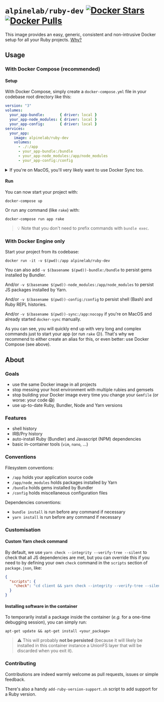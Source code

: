 # `alpinelab/ruby-dev` [![Docker Stars](https://img.shields.io/docker/stars/alpinelab/ruby-dev.svg?style=flat-square)](https://hub.docker.com/r/alpinelab/ruby-dev/) [![Docker Pulls](https://img.shields.io/docker/pulls/alpinelab/ruby-dev.svg?style=flat-square)](https://hub.docker.com/r/alpinelab/ruby-dev/)

This image provides an easy, generic, consistent and non-intrusive Docker setup for all your Ruby projects. [Why?](#about)

## Usage

### With Docker Compose (recommended)

#### Setup

With Docker Compose, simply create a `docker-compose.yml` file in your codebase root directory like this:

```yaml
version: "3"
volumes:
  your_app-bundle:       { driver: local }
  your_app-node_modules: { driver: local }
  your_app-config:       { driver: local }
services:
  your_app:
    image: alpinelab/ruby-dev
    volumes:
      - ./:/app
      - your_app-bundle:/bundle
      - your_app-node_modules:/app/node_modules
      - your_app-config:/config
```

<details>

  <summary>If you're on MacOS, you'll very likely want to use Docker Sync too.</summary>

  > ⚠️ Use your **actual** application name suffixed with `-sync` instead of `your_app-sync` to prevent conflicts between your projects.

  0. install it with `gem install docker-sync`

  1. add a `docker-sync.yml` file:

      ```yaml
      version: "2"
      syncs:
        your_app-sync:
          src: ./
          sync_excludes: [log, tmp, .git, .bundle, .idea, node_modules]
      ```

  2. add the sync container as external container in `docker-compose.yml`:

      ```yaml
      volumes:
        your_app-sync: { external: true }
      ```

  3. use it by replacing `- ./:/app` with `- your_app-sync:/app:nocopy` in `docker-compose.yml`

  4. start the sync with `docker-sync start`

</details>

#### Run

You can now start your project with:

```shell
docker-compose up
```

Or run any command (like `rake`) with:

```shell
docker-compose run app rake
```

> 💡 Note that you don't need to prefix commands with `bundle exec`.

### With Docker Engine only

Start your project from its codebase:
```
docker run -it -v $(pwd):/app alpinelab/ruby-dev
```

You can also add `-v $(basename $(pwd))-bundle:/bundle` to persist gems installed by Bundler.

And/or `-v $(basename $(pwd))-node_modules:/app/node_modules` to persist JS packages installed by Yarn.

And/or `-v $(basename $(pwd))-config:/config` to persist shell (Bash) and Ruby REPL histories.

And/or `-v $(basename $(pwd))-sync:/app:nocopy` if you're on MacOS and already started `docker-sync` manually.

As you can see, you will quickly end up with very long and complex commands just to start your app (or run `rake` 😕). That's why we recommend to either create an alias for this, or even better: use Docker Compose (see above).

## About

### Goals

* use the same Docker image in all projects
* stop messing your host environment with multiple rubies and gemsets
* stop building your Docker image every time you change your `Gemfile` (or worse: your code :scream:)
* use up-to-date Ruby, Bundler, Node and Yarn versions

### Features

* shell history
* IRB/Pry history
* auto-install Ruby (Bundler) and Javascript (NPM) dependencies
* basic in-container tools (`vim`, `nano`, …)

### Conventions

Filesystem conventions:
* `/app` holds your application source code
* `/app/node_modules` holds packages installed by Yarn
* `/bundle` holds gems installed by Bundler
* `/config` holds miscellaneous configuration files

Dependencies conventions:
* `bundle install` is run before any command if necessary
* `yarn install` is run before any command if necessary

### Customisation

#### Custom Yarn check command

By default, we use `yarn check --integrity --verify-tree --silent` to check that all JS dependencies are met, but you can override this if you need to by defining your own `check` command in the `scripts` section of `package.json`, like:

```json
{
  "scripts": {
    "check": "cd client && yarn check --integrity --verify-tree --silent"
  }
}
```


#### Installing software in the container

To temporarily install a package inside the container (_e.g._ for a one-time debugging session), you can simply run:

```shell
apt-get update && apt-get install <your_package>
```

> ⚠️ This will probably **not be persisted** (because it will likely be installed in this container instance a UnionFS layer that will be discarded when you exit it).

### Contributing

Contributions are indeed warmly welcome as pull requests, issues or simple feedback.

There's also a handy `add-ruby-version-support.sh` script to add support for a Ruby version.

